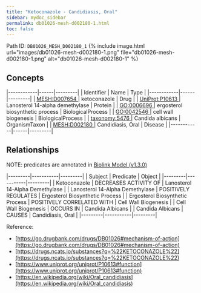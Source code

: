 ```yaml
---
title: "Ketoconazole - Candidiasis, Oral"
sidebar: mydoc_sidebar
permalink: db01026-mesh-d002180-1.html
toc: false 
---
```



Path ID: `DB01026_MESH_D002180_1`
{% include image.html url="images/db01026-mesh-d002180-1.png" file="db01026-mesh-d002180-1.png" alt="db01026-mesh-d002180-1" %}

## Concepts

|------------|------|---------|
| Identifier | Name | Type    |
|------------|------|---------|
| <a href="https://identifiers.org/MESH:D007654">MESH:D007654 </a> | ketoconazole | Drug |
| <a href="https://identifiers.org/UniProt:P10613">UniProt:P10613 </a> | Lanosterol 14-alpha demethylase | Protein |
| <a href="https://identifiers.org/GO:0006696">GO:0006696 </a> | ergosterol biosynthetic process | BiologicalProcess |
| <a href="https://identifiers.org/GO:0042546">GO:0042546 </a> | cell wall biogenesis | BiologicalProcess |
| <a href="https://identifiers.org/taxonomy:5476">taxonomy:5476 </a> | Candida albicans | OrganismTaxon |
| <a href="https://identifiers.org/MESH:D002180">MESH:D002180 </a> | Candidiasis, Oral | Disease |
|------------|------|---------|

## Relationships


NOTE: predicates are annotated in <a href="https://github.com/biolink/biolink-model/releases/tag/v1.3.0">Biolink Model (v1.3.0)</a>

|---------|-----------|---------|
| Subject | Predicate | Object  |
|---------|-----------|---------|
| Ketoconazole | DECREASES ACTIVITY OF | Lanosterol 14-Alpha Demethylase |
| Lanosterol 14-Alpha Demethylase | POSITIVELY REGULATES | Ergosterol Biosynthetic Process |
| Ergosterol Biosynthetic Process | POSITIVELY CORRELATED WITH | Cell Wall Biogenesis |
| Cell Wall Biogenesis | OCCURS IN | Candida Albicans |
| Candida Albicans | CAUSES | Candidiasis, Oral |
|---------|-----------|---------|

Reference: 
  - [https://go.drugbank.com/drugs/DB01026#mechanism-of-action](https://go.drugbank.com/drugs/DB01026#mechanism-of-action)
  - [https://drugs.ncats.io/substances?q=%22KETOCONAZOLE%22](https://drugs.ncats.io/substances?q=%22KETOCONAZOLE%22)
  - [https://www.uniprot.org/uniprot/P10613#function](https://www.uniprot.org/uniprot/P10613#function)
  - [https://en.wikipedia.org/wiki/Oral_candidiasis](https://en.wikipedia.org/wiki/Oral_candidiasis)
